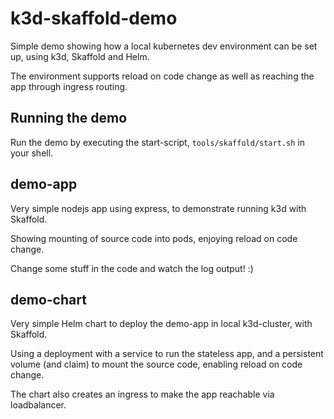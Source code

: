 # k3d-skaffold-demo

Simple demo showing how a local kubernetes dev environment can be set up, using k3d, Skaffold and Helm.

The environment supports reload on code change as well as reaching the app through ingress routing.

## Running the demo
Run the demo by executing the start-script, `tools/skaffold/start.sh` in your shell.

## demo-app

Very simple nodejs app using express, to demonstrate running k3d with Skaffold.

Showing mounting of source code into pods, enjoying reload on code change.

Change some stuff in the code and watch the log output! :)

## demo-chart

Very simple Helm chart to deploy the demo-app in local k3d-cluster, with Skaffold.

Using a deployment with a service to run the stateless app, and a persistent volume (and claim) to mount the source code, enabling reload on code change.

The chart also creates an ingress to make the app reachable via loadbalancer.

